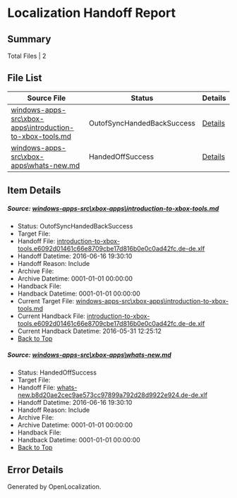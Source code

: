 # <a name='report-top'></a> Localization Handoff Report

## Summary
 Total Files | 2

## File List
 Source File | Status | Details 
 ----------- | ------ | ------- 
 [windows-apps-src\xbox-apps\introduction-to-xbox-tools.md](https://github.com/Microsoft/windows-apps/blob/2af4d73109745381244b48d5c599b8e03a6ddb7b/windows-apps-src/xbox-apps/introduction-to-xbox-tools.md) | OutofSyncHandedBackSuccess | [Details](#5e5e620e2c50eb5a5cf8948194555e836d4dd8a73895)
 [windows-apps-src\xbox-apps\whats-new.md](https://github.com/Microsoft/windows-apps/blob/6858afc53180a8b3ce026dc7b8dee02eb0af5dd4/windows-apps-src/xbox-apps/whats-new.md) | HandedOffSuccess | [Details](#bef6ee26876bdbb30799dd194279a493dbfa0a063904)

## Item Details
##### <a name='5e5e620e2c50eb5a5cf8948194555e836d4dd8a73895'></a> Source: [windows-apps-src\xbox-apps\introduction-to-xbox-tools.md](https://github.com/Microsoft/windows-apps/blob/2af4d73109745381244b48d5c599b8e03a6ddb7b/windows-apps-src/xbox-apps/introduction-to-xbox-tools.md)
* Status: OutofSyncHandedBackSuccess
* Target File: 
* Handoff File: [introduction-to-xbox-tools.e6092d01461c66e8709cbe17d816b0e0c0ad42fc.de-de.xlf](https://github.com/Microsoft/WDG.handoff/blob/e26186a58250f0d4ee239511400d9bf077eabdd1/ol-handoff/Microsoft/windows-apps.de-de/master/introduction-to-xbox-tools.e6092d01461c66e8709cbe17d816b0e0c0ad42fc.de-de.xlf)
* Handoff Datetime: 2016-06-16 19:30:10
* Handoff Reason: Include
* Archive File: 
* Archive Datetime: 0001-01-01 00:00:00
* Handback File: 
* Handback Datetime: 0001-01-01 00:00:00
* Current Target File: [windows-apps-src\xbox-apps\introduction-to-xbox-tools.md](https://github.com/Microsoft/windows-apps.de-de/blob/bc116d2542b0e55dbcea8b0066b22f4fe390f61b/windows-apps-src/xbox-apps/introduction-to-xbox-tools.md)
* Current Handback File: [introduction-to-xbox-tools.e6092d01461c66e8709cbe17d816b0e0c0ad42fc.de-de.xlf](https://github.com/Microsoft/WDG.handback/blob/1c9c9003998bb686554b589e6359b74d3157482b/ol-handback/Microsoft/windows-apps.de-de/master/introduction-to-xbox-tools.e6092d01461c66e8709cbe17d816b0e0c0ad42fc.de-de.xlf)
* Current Handback Datetime: 2016-05-31 12:25:12
* [Back to Top](#report-top)

##### <a name='bef6ee26876bdbb30799dd194279a493dbfa0a063904'></a> Source: [windows-apps-src\xbox-apps\whats-new.md](https://github.com/Microsoft/windows-apps/blob/6858afc53180a8b3ce026dc7b8dee02eb0af5dd4/windows-apps-src/xbox-apps/whats-new.md)
* Status: HandedOffSuccess
* Target File: 
* Handoff File: [whats-new.b8d20ae2cec9ae573cc97899a792d28d9922e924.de-de.xlf](https://github.com/Microsoft/WDG.handoff/blob/e26186a58250f0d4ee239511400d9bf077eabdd1/ol-handoff/Microsoft/windows-apps.de-de/master/whats-new.b8d20ae2cec9ae573cc97899a792d28d9922e924.de-de.xlf)
* Handoff Datetime: 2016-06-16 19:30:10
* Handoff Reason: Include
* Archive File: 
* Archive Datetime: 0001-01-01 00:00:00
* Handback File: 
* Handback Datetime: 0001-01-01 00:00:00
* [Back to Top](#report-top)


## Error Details

Generated by OpenLocalization.
